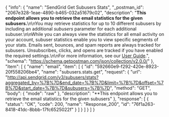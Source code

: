 {
  "info": {
    "name": "SendGrid Get Subusers Stats",
    "_postman_id": "2067e328-1eae-4890-b465-032a51679c02",
    "description": "**This endpoint allows you to retrieve the email statistics for the given subusers.**\n\nYou may retrieve statistics for up to 10 different subusers by including an additional _subusers_ parameter for each additional subuser.\n\nWhile you can always view the statistics for all email activity on your account, subuser statistics enable you to view specific segments of your stats. Emails sent, bounces, and spam reports are always tracked for subusers. Unsubscribes, clicks, and opens are tracked if you have enabled the required settings.\n\nFor more information, see our [User Guide](https://sendgrid.com/docs/User_Guide/Statistics/subuser.html).",
    "schema": "https://schema.getpostman.com/json/collection/v2.0.0/"
  },
  "item": [
    {
      "name": "email",
      "item": [
        {
          "id": "592660e9-f292-420e-8923-20f558206be4",
          "name": "subusers.stats.get",
          "request": {
            "url": "http://api.sendgrid.com/v3/subusers/stats?aggregated_by=%7B%7D&end_date=%7B%7D&limit=%7B%7D&offset=%7B%7D&start_date=%7B%7D&subusers=%7B%7D",
            "method": "GET",
            "body": {
              "mode": "raw"
            },
            "description": "**This endpoint allows you to retrieve the email statistics for the given subusers"
          },
          "response": [
            {
              "status": "OK",
              "code": 200,
              "name": "Response_200",
              "id": "76f1a263-8418-41dc-8bbb-17fc6525022f"
            }
          ]
        }
      ]
    }
  ]
}